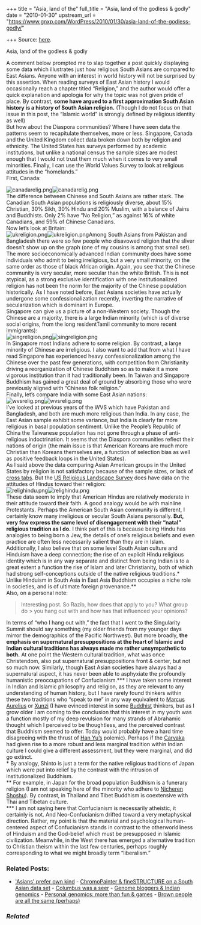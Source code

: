 +++
title = "Asia, land of the"
full_title = "Asia, land of the godless & godly"
date = "2010-01-30"
upstream_url = "https://www.gnxp.com/WordPress/2010/01/30/asia-land-of-the-godless-godly/"

+++
Source: [here](https://www.gnxp.com/WordPress/2010/01/30/asia-land-of-the-godless-godly/).

Asia, land of the godless & godly

A comment below prompted me to slap together a post quickly displaying some data which illustrates just how religious South Asians are compared to East Asians. Anyone with an interest in world history will not be surprised by this assertion. When reading surveys of East Asian history I would occasionally reach a chapter titled “Religion,” and the author would offer a quick explanation and apologia for why the topic was not given pride of place. By contrast, **some have argued to a first approximation South Asian history is a history of South Asian religion.** (Though I do not focus on that issue in this post, the “Islamic world” is strongly defined by religious identity as well)  
But how about the Diaspora communities? Where I have seen data the patterns seem to recapitulate themselves, more or less. Singapore, Canada and the United Kingdom collect data broken down both by religion and ethnicity. The United States has surveys performed by academic institutions, but unlike a national census the sample sizes are modest enough that I would not trust them much when it comes to very small minorities. Finally, I can use the World Values Survey to look at religious attitudes in the “homelands.”  
First, Canada:

  
![canadarelig.png](https://i0.wp.com/blogs.discovermagazine.com/gnxp/files/canadarelig.png?resize=500%2C387)![canadarelig.png](https://i0.wp.com/blogs.discovermagazine.com/gnxp/files/canadarelig.png?resize=500%2C387)  
The difference between Chinese and South Asians are rather stark. The Canadian South Asian populations is religiously diverse, about 15% Christian, 30% Sikh, 30% Hindu and 20% Muslim, with a balance of Jains and Buddhists. Only 2% have “No Religion,” as against 16% of white Canadians, and 59% of Chinese Canadians.  
Now let’s look at Britain:  
![ukreligion.png](https://i0.wp.com/blogs.discovermagazine.com/gnxp/files/ukreligion.png?resize=350%2C336)![ukreligion.png](https://i0.wp.com/blogs.discovermagazine.com/gnxp/files/ukreligion.png?resize=350%2C336)Among South Asians from Pakistan and Bangladesh there were so few people who disavowed religion that the sliver doesn’t show up on the graph (one of my cousins is among that small set). The more socioeconomically advanced Indian community does have some individuals who admit to being irreligious, but a very small minority, on the same order as those of black African origin. Again, you see that the Chinese community is very secular, more secular than the white British. This is not atypical, as a strong exclusive identification with one institutionalized religion has not been the norm for the majority of the Chinese population historically. As I have noted before, East Asians societies have actually undergone some confessionalization recently, inverting the narrative of secularization which is dominant in Europe.  
Singapore can give us a picture of a non-Western society. Though the Chinese are a majority, there is a large Indian minority (which is of diverse social origins, from the long residentTamil community to more recent immigrants):  
![singreligion.png](https://i0.wp.com/blogs.discovermagazine.com/gnxp/files/singreligion.png?resize=500%2C239)![singreligion.png](https://i0.wp.com/blogs.discovermagazine.com/gnxp/files/singreligion.png?resize=500%2C239)  
In Singapore most Indians adhere to some religion. By contrast, a large minority of Chinese are irreligious. I also want to add that from what I have read Singapore has experienced heavy confessionalization among the Chinese over the past few generations, with competition from Christianity driving a reorganization of Chinese Buddhism so as to make it a more vigorous institution than it had traditionally been. In Taiwan and Singapore Buddhism has gained a great deal of ground by absorbing those who were previously aligned with “Chinese folk religion.”  
Finally, let’s compare India with some East Asian nations:  
![wvsrelig.png](https://i0.wp.com/blogs.discovermagazine.com/gnxp/files/wvsrelig.png?resize=500%2C440)![wvsrelig.png](https://i0.wp.com/blogs.discovermagazine.com/gnxp/files/wvsrelig.png?resize=500%2C440)  
I’ve looked at previous years of the WVS which have Pakistan and Bangladesh, and both are much more religious than India. In any case, the East Asian sample exhibit some variance, but India is clearly far more religious in basal population sentiment. Unlike the People’s Republic of China the Taiwanese population has not gone through a phase of anti-religious indoctrination. It seems that the Diaspora communities reflect their nations of origin (the main issue is that American Koreans are much more Christian than Koreans themselves are, a function of selection bias as well as positive feedback loops in the United States).  
As I said above the data comparing Asian American groups in the United States by religion is not satisfactory because of the sample sizes, or lack of [cross tabs](https://en.wikipedia.org/wiki/Cross_tabulation). But the [US Religious Landscape Survey](https://religions.pewforum.org/comparisons#) does have data on the attitudes of Hindus toward their religion:  
![relighindu.png](https://i0.wp.com/blogs.discovermagazine.com/gnxp/files/relighindu.png?resize=500%2C331)![relighindu.png](https://i0.wp.com/blogs.discovermagazine.com/gnxp/files/relighindu.png?resize=500%2C331)  
These data seem to imply that American Hindus are relatively moderate in their attitude toward their faith. A good analogy would be with mainline Protestants. Perhaps the American South Asian community is different, I certainly know many irreligious or secular South Asians personally. **But, very few express the same level of disengagement with their “natal” religious tradition as I do.** I think part of this is because being Hindu has analogies to being born a Jew, the details of one’s religious beliefs and even practice are often less necessarily salient than they are in Islam. Additionally, I also believe that on some level South Asian culture and Hinduism have a deep connection; the rise of an explicit Hindu religious identity which is in any way separate and distinct from being Indian is to a great extent a function the rise of Islam and later Christianity, both of which had strong self-conceptions outside of the native religious traditions.\* Unlike Hinduism in South Asia in East Asia Buddhism occupies a niche role in societies, and is of ultimate foreign provenance.\*\*  
Also, on a personal note:

> Interesting post. So Razib, how does that apply to you? What group do > you hang out with and how has that influenced your opinions?

In terms of “who I hang out with,” the fact that I went to the Singularity Summit should say something (my older friends from my younger days mirror the demographics of the Pacific Northwest). But more broadly, **the emphasis on supernatural presuppositions at the heart of Islamic and Indian cultural traditions has always made me rather unsympathetic to both.** At one point the Western cultural tradition, what was once Christendom, also put supernatural presuppositions front & center, but not so much now. Similarly, though East Asian societies have always had a supernatural aspect, it has never been able to asphyxiate the profoundly humanistic preoccupations of Confucianism.\*\*\* I have taken some interest in Indian and Islamic philosophy and religion, as they are relevant to any understanding of human history, but I have rarely found thinkers within these two traditions who “speak to me” in any way equivalent to [Marcus Aurelius](https://en.wikipedia.org/wiki/Meditations) or [Xunzi](https://en.wikipedia.org/wiki/Xunzi) (I have evinced interest in some [Buddhist](https://en.wikipedia.org/wiki/Gautama_Buddha#Life) thinkers, but as I grow older I am coming to the conclusion that this interest in my youth was a function mostly of my deep revulsion for many strands of Abrahamic thought which I perceived to be thoughtless, and the perceived contrast that Buddhism seemed to offer. Today would probably have a hard time disagreeing with the thrust of [Han Yu’s](https://en.wikipedia.org/wiki/Han_Yu) polemic). Perhaps if the [Carvaka](https://en.wikipedia.org/wiki/C%C4%81rv%C4%81ka) had given rise to a more robust and less marginal tradition within Indian culture I could give a different assessment, but they were marginal, and did go extinct.  
\* By analogy, Shinto is just a term for the native religious traditions of Japan which were put into relief by the contrast with the intrusion of institutionalized Buddhism.  
\*\* For example, in Japan for the broad population Buddhism is a funerary religion (I am not speaking here of the minority who adhere to [Nicheren Shoshu](https://en.wikipedia.org/wiki/Nichiren_Sh%C5%8Dsh%C5%AB)). By contrast, in Thailand and Tibet Buddhism is coextensive with Thai and Tibetan culture.  
\*\*\* I am not saying here that Confucianism is necessarily atheistic, it certainly is not. And Neo-Confucianism drifted toward a very metaphysical direction. Rather, my point is that the material and psychological human-centered aspect of Confucianism stands in contrast to the otherworldliness of Hinduism and the God-belief which must be presupposed in Islamic civilization. Meanwhile, in the West there has emerged a alternative tradition to Christian theism within the last few centuries, perhaps roughly corresponding to what we might broadly term “liberalism.”

### Related Posts:

- ['Asians' prefer own
  kind](https://www.gnxp.com/WordPress/2007/08/07/asians-prefer-own-kind/) - [ChromoPainter & fineSTRUCTURE on a South Asian data
  set](https://www.gnxp.com/WordPress/2012/02/01/chromopainter-finestructure-on-a-south-asian-data-set/) - [Columbus was a
  seer](https://www.gnxp.com/WordPress/2010/01/06/columbus-was-a-seer/) - [Genome bloggers & Indian
  genomics](https://www.gnxp.com/WordPress/2011/03/22/genome-bloggers-indian-genomics/) - [Personal genomics: more than fun &
  games](https://www.gnxp.com/WordPress/2011/11/10/personal-genomics-more-than-fun-games/) - [Brown people are all the same
  (perhaps)](https://www.gnxp.com/WordPress/2006/12/22/brown-people-are-all-the-same-perhaps/)

### *Related*

[](https://www.addtoany.com/add_to/facebook?linkurl=https%3A%2F%2Fwww.gnxp.com%2FWordPress%2F2010%2F01%2F30%2Fasia-land-of-the-godless-godly%2F&linkname=Asia%2C%20land%20of%20the%20godless%20%26%20godly "Facebook")[](https://www.addtoany.com/add_to/twitter?linkurl=https%3A%2F%2Fwww.gnxp.com%2FWordPress%2F2010%2F01%2F30%2Fasia-land-of-the-godless-godly%2F&linkname=Asia%2C%20land%20of%20the%20godless%20%26%20godly "Twitter")[](https://www.addtoany.com/add_to/email?linkurl=https%3A%2F%2Fwww.gnxp.com%2FWordPress%2F2010%2F01%2F30%2Fasia-land-of-the-godless-godly%2F&linkname=Asia%2C%20land%20of%20the%20godless%20%26%20godly "Email")[](https://www.addtoany.com/share)

